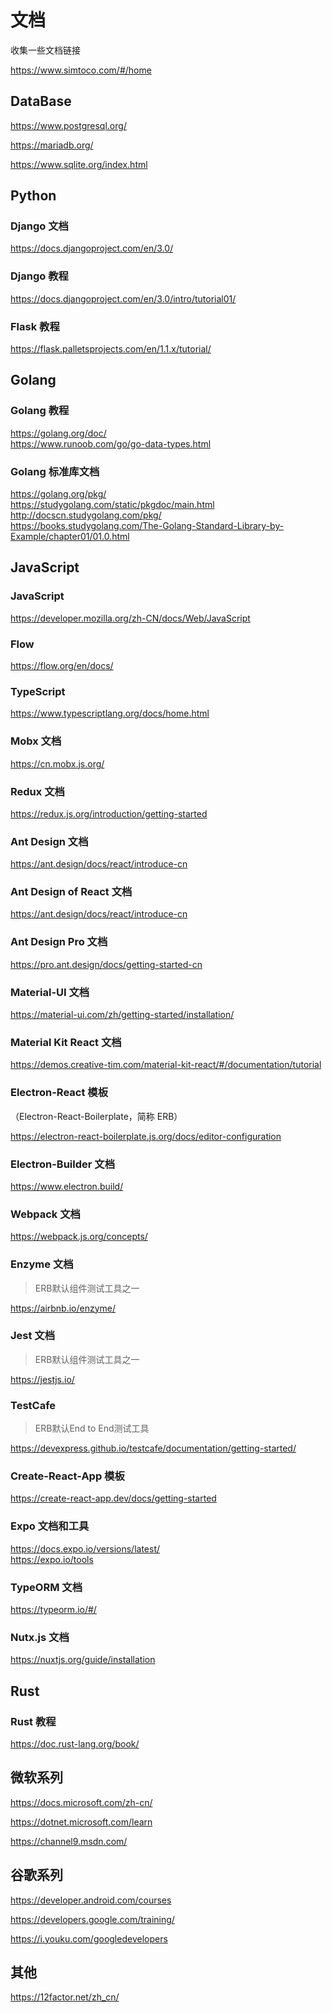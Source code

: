 # 文档

收集一些文档链接  

https://www.simtoco.com/#/home

## DataBase

https://www.postgresql.org/  

https://mariadb.org/  

https://www.sqlite.org/index.html  



## Python

### Django 文档

https://docs.djangoproject.com/en/3.0/  

### Django 教程

https://docs.djangoproject.com/en/3.0/intro/tutorial01/  

### Flask 教程

https://flask.palletsprojects.com/en/1.1.x/tutorial/  



## Golang
### Golang 教程
https://golang.org/doc/  
https://www.runoob.com/go/go-data-types.html  
### Golang 标准库文档
https://golang.org/pkg/  
https://studygolang.com/static/pkgdoc/main.html  
http://docscn.studygolang.com/pkg/  
https://books.studygolang.com/The-Golang-Standard-Library-by-Example/chapter01/01.0.html  



## JavaScript
### JavaScript
https://developer.mozilla.org/zh-CN/docs/Web/JavaScript  
### Flow
https://flow.org/en/docs/  
### TypeScript
https://www.typescriptlang.org/docs/home.html  
### Mobx 文档
https://cn.mobx.js.org/  
### Redux 文档
https://redux.js.org/introduction/getting-started  
### Ant Design 文档
https://ant.design/docs/react/introduce-cn  
### Ant Design of React 文档
https://ant.design/docs/react/introduce-cn  
### Ant Design Pro 文档
https://pro.ant.design/docs/getting-started-cn
### Material-UI 文档
https://material-ui.com/zh/getting-started/installation/  
### Material Kit React 文档
https://demos.creative-tim.com/material-kit-react/#/documentation/tutorial  
### Electron-React 模板

（Electron-React-Boilerplate，简称 ERB）

https://electron-react-boilerplate.js.org/docs/editor-configuration  
### Electron-Builder 文档
https://www.electron.build/  
### Webpack 文档
https://webpack.js.org/concepts/  
### Enzyme 文档

> ERB默认组件测试工具之一

https://airbnb.io/enzyme/  
### Jest 文档

> ERB默认组件测试工具之一

https://jestjs.io/  
### TestCafe

> ERB默认End to End测试工具

https://devexpress.github.io/testcafe/documentation/getting-started/  
### Create-React-App 模板
https://create-react-app.dev/docs/getting-started  
### Expo 文档和工具
https://docs.expo.io/versions/latest/  
https://expo.io/tools  
### TypeORM 文档
https://typeorm.io/#/  
### Nutx.js 文档
https://nuxtjs.org/guide/installation  



## Rust

### Rust 教程
https://doc.rust-lang.org/book/  



## 微软系列

https://docs.microsoft.com/zh-cn/  

https://dotnet.microsoft.com/learn  

https://channel9.msdn.com/  



## 谷歌系列

https://developer.android.com/courses  

https://developers.google.com/training/  

https://i.youku.com/googledevelopers  



## 其他

https://12factor.net/zh_cn/  